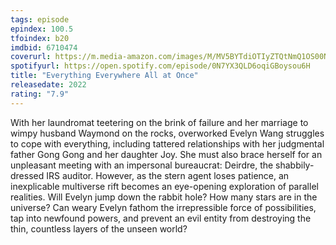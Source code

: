 ```yaml
---
tags: episode
epindex: 100.5
tfoindex: b20
imdbid: 6710474
coverurl: https://m.media-amazon.com/images/M/MV5BYTdiOTIyZTQtNmQ1OS00NjZlLWIyMTgtYzk5Y2M3ZDVmMDk1XkEyXkFqcGdeQXVyMTAzMDg4NzU0._V1_SY300_CR1,0,202,300_.jpg
spotifyurl: https://open.spotify.com/episode/0N7YX3QLD6oqiGBoysou6H
title: "Everything Everywhere All at Once"
releasedate: 2022
rating: "7.9"
---
```


With her laundromat teetering on the brink of failure and her marriage to wimpy husband Waymond on the rocks, overworked Evelyn Wang struggles to cope with everything, including tattered relationships with her judgmental father Gong Gong and her daughter Joy. She must also brace herself for an unpleasant meeting with an impersonal bureaucrat: Deirdre, the shabbily-dressed IRS auditor. However, as the stern agent loses patience, an inexplicable multiverse rift becomes an eye-opening exploration of parallel realities. Will Evelyn jump down the rabbit hole? How many stars are in the universe? Can weary Evelyn fathom the irrepressible force of possibilities, tap into newfound powers, and prevent an evil entity from destroying the thin, countless layers of the unseen world?